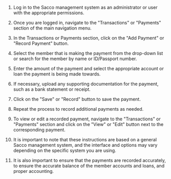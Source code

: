 1. Log in to the Sacco management system as an administrator or user with the appropriate permissions.
2. Once you are logged in, navigate to the "Transactions" or "Payments" section of the main navigation menu.
3. In the Transactions or Payments section, click on the "Add Payment" or "Record Payment" button.
4. Select the member that is making the payment from the drop-down list or search for the member by name or ID/Passport number.

5. Enter the amount of the payment and select the appropriate account or loan the payment is being made towards.

6. If necessary, upload any supporting documentation for the payment, such as a bank statement or receipt.

7. Click on the "Save" or "Record" button to save the payment.

8. Repeat the process to record additional payments as needed.

9. To view or edit a recorded payment, navigate to the "Transactions" or "Payments" section and click on the "View" or "Edit" button next to the corresponding payment.

10. It is important to note that these instructions are based on a general Sacco management system, and the interface and options may vary depending on the specific system you are using.

11. It is also important to ensure that the payments are recorded accurately, to ensure the accurate balance of the member accounts and loans, and proper accounting.
